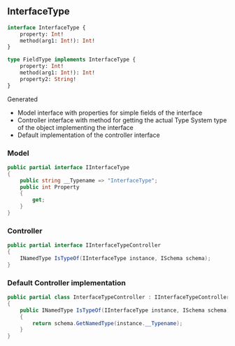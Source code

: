 ## InterfaceType

```graphql
interface InterfaceType {
	property: Int!
	method(arg1: Int!): Int!
}

type FieldType implements InterfaceType {
	property: Int!
	method(arg1: Int!): Int!
	property2: String!
}
```

Generated
- Model interface with properties for simple fields of the interface
- Controller interface with method for getting the actual Type System type of the object implementing the interface
- Default implementation of the controller interface


### Model

```csharp
public partial interface IInterfaceType
{
    public string __Typename => "InterfaceType";
    public int Property
    {
        get;
    }
}
```


### Controller

```csharp
public partial interface IInterfaceTypeController
{
    INamedType IsTypeOf(IInterfaceType instance, ISchema schema);
}
```


### Default Controller implementation

```csharp
public partial class InterfaceTypeController : IInterfaceTypeController
{
    public INamedType IsTypeOf(IInterfaceType instance, ISchema schema)
    {
        return schema.GetNamedType(instance.__Typename);
    }
}
```